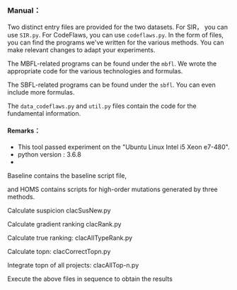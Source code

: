 ### Manual：

Two distinct entry files are provided for the two datasets. For SIR， you can use `SIR.py`. For CodeFlaws, you can use `codeflaws.py`. In the form of files, you can find the programs we've written for the various methods.
You can make relevant changes to adapt your experiments.

The MBFL-related programs can be found under the `mbfl`. We wrote the appropriate code for the various technologies and formulas.

The SBFL-related programs can be found under the `sbfl`. You can even include more formulas.

The `data_codeflaws.py` and `util.py` files contain the code for the fundamental information.

#### Remarks：

* This tool passed experiment on the "Ubuntu Linux Intel i5 Xeon e7-480".
* python version : 3.6.8
* 
Baseline contains the baseline script file,

and HOMS contains scripts for high-order mutations generated by three methods.

Calculate suspicion clacSusNew.py

Calculate gradient ranking clacRank.py

Calculate true ranking: clacAlITypeRank.py

Calculate topn: clacCorrectTopn.py

Integrate topn of all projects: clacAllTop-n.py

Execute the above files in sequence to obtain the results




